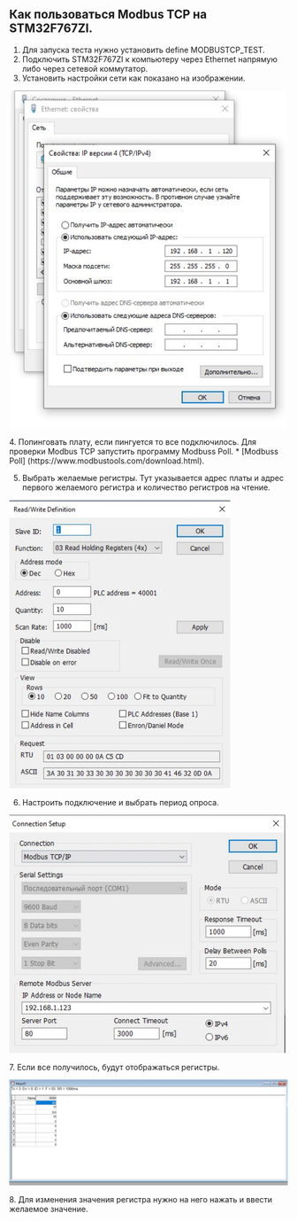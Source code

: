 ## Как пользоваться Modbus TCP на STM32F767ZI.

1. Для запуска теста нужно установить define MODBUSTCP_TEST.
 2. Подключить STM32F767ZI к компьютеру через Ethernet напрямую либо через сетевой коммутатор.
 3. Установить настройки сети как показано на изображении.
   <p align="center">
  <img src="/modbusTCP/pictures/Настройки.jpg" width=500/>
  </p>
 4. Попинговать плату, если пингуется то все подключилось.
  Для проверки Modbus TCP запустить программу Modbuss Poll.
* [Modbuss Poll] (https://www.modbustools.com/download.html).




5. Выбрать желаемые регистры. Тут указывается адрес платы и адрес первого желаемого регистра и количество регистров на чтение.
    <p align=center">
  <img src="/modbusTCP/pictures/выбор регистров.jpg" width=400/>
  </p>
 
 6. Настроить подключение и выбрать период опроса.
    <p align="center">
  <img src="/modbusTCP/pictures/подключение.jpg" width=500/>
  </p>
 7. Если все получилось, будут отображаться регистры.
    <p align="center">
  <img src="/modbusTCP/pictures/чтение регистров.jpg" width=900/>
  </p>
 8. Для изменения значения регистра нужно на него нажать и ввести желаемое значение.
